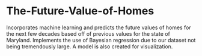 # The-Future-Value-of-Homes
Incorporates machine learning and predicts the future values of homes for the next few decades based off of previous values for the state of Maryland. Implements the use of Bayesian regression due to our dataset not being tremendously large. A model is also created for visualization.
